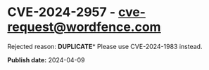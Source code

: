 # CVE-2024-2957 - cve-request@wordfence.com

Rejected reason: **DUPLICATE*** Please use CVE-2024-1983 instead.

**Publish date:** 2024-04-09
